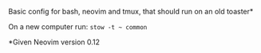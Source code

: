 Basic config for bash, neovim and tmux, that should run on an old toaster*

On a new computer run: `stow -t ~ common`

*Given Neovim version 0.12 




